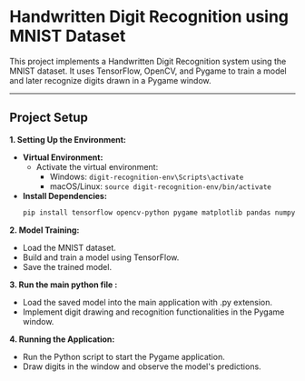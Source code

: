 # Handwritten Digit Recognition using MNIST Dataset

This project implements a Handwritten Digit Recognition system using the MNIST dataset. It uses TensorFlow, OpenCV, and Pygame to train a model and later recognize digits drawn in a Pygame window.

---

## Project Setup

**1. Setting Up the Environment:**
   * **Virtual Environment:**
     - Activate the virtual environment:
       - Windows: `digit-recognition-env\Scripts\activate`
       - macOS/Linux: `source digit-recognition-env/bin/activate`
   * **Install Dependencies:**
     ```bash
     pip install tensorflow opencv-python pygame matplotlib pandas numpy
     ```

**2. Model Training:**
   * Load the MNIST dataset.
   * Build and train a model using TensorFlow.
   * Save the trained model.

**3. Run the main python file :**
   * Load the saved model into the main application with .py extension.
   * Implement digit drawing and recognition functionalities in the Pygame window.

**4. Running the Application:**
   * Run the Python script to start the Pygame application.
   * Draw digits in the window and observe the model's predictions.

